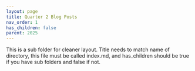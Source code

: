```yaml
---
layout: page
title: Quarter 2 Blog Posts
nav_order: 1
has_children: false
parent: 2025
---
```


This is a sub folder for cleaner layout. Title needs to match name of directory, this file must be called index.md, and has_children should be true if you have sub folders and false if not. 